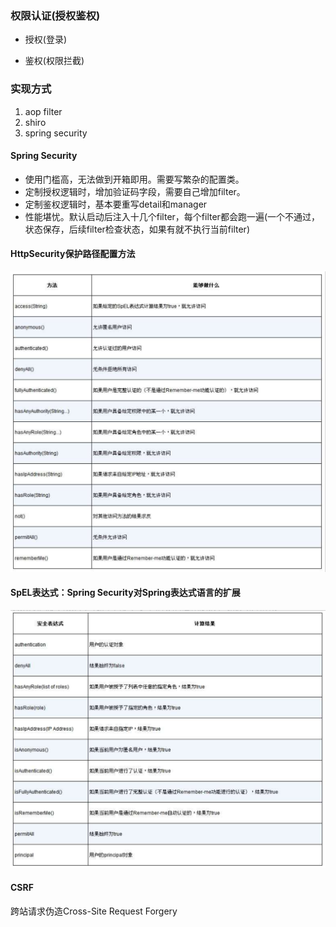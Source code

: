 ### 权限认证(授权鉴权)

* 授权(登录)

* 鉴权(权限拦截)

### 实现方式

1. aop filter
2. shiro
3. spring security

#### Spring Security

* 使用门槛高，无法做到开箱即用。需要写繁杂的配置类。
* 定制授权逻辑时，增加验证码字段，需要自己增加filter。
* 定制鉴权逻辑时，基本要重写detail和manager
* 性能堪忧。默认启动后注入十几个filter，每个filter都会跑一遍(一个不通过，状态保存，后续filter检查状态，如果有就不执行当前filter)

#### HttpSecurity保护路径配置方法

![HttpSecurityRoutineSetting.png](images/HttpSecurityRoutineSetting.png)

#### SpEL表达式：Spring Security对Spring表达式语言的扩展
![SpEL.png](images/SpEL.png)

#### CSRF

跨站请求伪造Cross-Site Request Forgery


